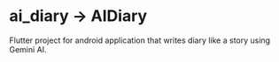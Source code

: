 # ai_diary -> AIDiary

Flutter project for android application that writes diary like a story using Gemini AI.
